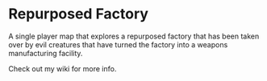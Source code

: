 # Repurposed Factory

A single player map that explores a repurposed factory that has been taken over by evil creatures that have turned the factory into a weapons manufacturing facility.

Check out my wiki for more info. 
